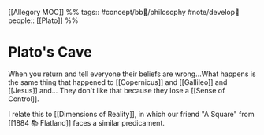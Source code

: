 [[Allegory MOC]]
%%
tags:: #concept/bb🧱/philosophy #note/develop🍃 
people:: [[Plato]] %%
# Plato's Cave
When you return and tell everyone their beliefs are wrong...What happens is the same thing that happened to [[Copernicus]] and [[Gallileo]] and [[Jesus]] and... They don't like that because they lose a [[Sense of Control]].

I relate this to [[Dimensions of Reality]], in which our friend "A Square" from [[1884 📚 Flatland]] faces a similar predicament. 